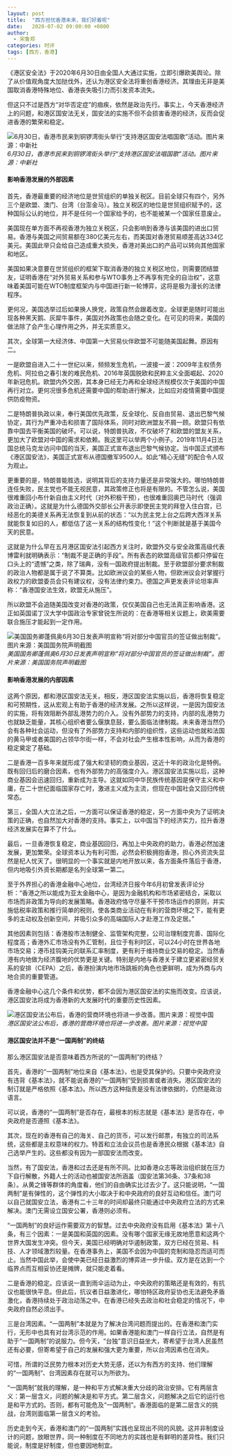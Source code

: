 ```yaml
---
layout: post
title:  "西方担忧香港未来，我们好着呢"
date:   2020-07-02 09:00:00 +0800
author: 
  - 宋鲁郑
categories: 时评
tags: [西方，香港]
---
```

《港区安全法》于2020年6月30日由全国人大通过实施，立即引爆欧美舆论。除了从价值观角度大加挞伐外，还认为港区安全法将重创香港经济。其理由无非是美国取消香港特殊地位、香港丧失吸引力而引发资本流失。

但这只不过是西方“对华否定症”的痼疾，依然是政治先行。事实上，今天香港经济上的问题，和港区国安法无关，国安法的实施不但不会损害香港的经济，反而会促进香港的繁荣和稳定。

![6月30日，香港市民来到铜锣湾街头举行“支持港区国安法唱国歌”活动。图片来源：中新社]({{site.url}}/assets/images/20200702074743722.jpg)  
*6月30日，香港市民来到铜锣湾街头举行“支持港区国安法唱国歌”活动。图片来源：中新社*

#### 影响香港发展的外部因素

首先，香港最重要的经济地位是世贸组织的单独关税区。目前全球只有四个，另外三个是欧盟、澳门、台湾（台澎金马）。独立关税区的地位是世贸组织赋予的，这种国际公认的地位，并不是任何一个国家给予的，也不能被某一个国家任意废止。

美国现在单方面不再视香港为独立关税区，只会影响到香港与该美国的进出口贸易。香港与美国之间贸易额在380亿美元左右，而美国对香港贸易顺差高达334亿美元。美国此举只会给自己造成重大损失，香港对美出口的产品可以转向其他国家和地区。

美国如果决意要在世贸组织的框架下取消香港的独立关税区地位，则需要团结盟友，证明香港在“对外贸易关系和参与WTO事务上不再享有完全的自治权”，这意味着美国可能在WTO制度框架内与中国进行新一轮博弈，这将是极为漫长的法律程序。

更何况，美国选举过后如果换人换党，政策自然会跟着改变。全球更是随时可能出现各种黑天鹅、灰犀牛事件，美国对外政策也会随之变化。在可见的将来，美国的做法除了会产生心理作用之外，并无实质意义。

其次，全球第一大经济体、中国第一大贸易伙伴欧盟不可能随美国起舞。原因有二。

一是欧盟自进入二十一世纪以来，频频发生危机，一波接一波：2009年主权债务危机、阿拉伯之春引发的难民危机、2016年英国脱欧和民粹主义全面崛起、2020年新冠危机。欧盟内外交困，其本身已经无力再和全球经济规模仅次于美国的中国再行对立。更何况很多危机还需要中国的帮助进行解决，比如应对疫情需要中国提供防疫物资。

二是特朗普执政以来，奉行美国优先政策，反全球化、反自由贸易、退出巴黎气候协定，其行为严重冲击和损害了国际体系，同时对欧洲盟友不屑一顾。欧盟只有依靠中国去平衡美国的破坏。可以说，特朗普执政，不仅破坏了和欧盟的盟友关系，更加大了欧盟对中国的需求和依赖。我这里可以举两个小例子。2019年11月4日法国总统马克龙访问中国的当天，美国正式宣布退出巴黎气候协定。当中国正式颁布《港区国安法》，美国正式宣布从德国撤军9500人。如此“精心无缝”的配合令人叹为观止。

更重要的是，特朗普能胜选，说明其背后的支持力量还是非常强大的。哪怕特朗普连任失败，民主党也不能无视民意，其政策修正也将是有限的。不管怎么说，美国很难重回小布什新自由主义时代（对外积极干预），也很难重回奥巴马时代（强调政治正确）。这就是为什么德国外交部长公开表示即使民主党的拜登入住白宫，已经恶化的美德关系再无法恢复到从前的状态：“以为民主党上台之后跨大西洋关系就能恢复如旧的人，都低估了这一关系的结构性变化！”这个判断就是基于美国今天的民意。

这就是为什么早在五月港区国安法引起西方关注时，欧盟外交与安全政策高级代表博雷利就明确表示：“制裁不是正确的手段”。所有表态的欧盟高级官员都只停留在口头上的“遗憾”之类，除了瑞典，没有一国政府提出制裁。至于欧盟部分要求制裁的政治人物都是属于说了不算类。比如欧洲议会的某些人物，但欧洲议会对掌握行政权力的欧盟委员会只有建议权，没有法律约束力。德国之声更发表评论坦率声称：“香港国安法生效，欧盟无从施压”。

所以欧盟不会追随美国改变对香港的政策，仅仅美国自己也无法真正影响香港。这正如英国诺丁汉大学中国政治专家曾锐生所说的：在香港等相关议题上，欧美需要联合施压才能起到一定作用。

![美国国务卿蓬佩奥6月30日发表声明宣称“将对部分中国官员的签证做出制裁”。图片来源：美国国务院声明截图]({{site.url}}/assets/images/20200702074935310.png)  
*美国国务卿蓬佩奥6月30日发表声明宣称“将对部分中国官员的签证做出制裁”。图片来源：美国国务院声明截图*

#### 影响香港发展的内部因素

这两个原因，都和港区国安法无关。相反，港区国安法实施以后，香港将恢复稳定和可预期性，这从宏观上有助于香港的经济发展。之所以这样说，一是因为国安法的实施，将有效阻断外部乱港势力的介入。没有外部势力的支持，内部的乱港势力也就缺乏能量，其核心组织者要么偃旗息鼓，要么面临法律制裁。未来香港当然仍会有各种社会运动，但没有了外部势力支持和内部的组织性，这些运动也就和法国的黄马甲或者美国的占领华尔街一样，不会对社会产生根本性影响，从而为香港的稳定奠定了基础。

二是香港一百多年来就形成了强大和坚韧的商业基因，这近十年的政治化是特例。既有回归后的磨合因素，也有外部势力的高强度介入。港区国安法实施以后，这种商业基因会迅速回归，重新成为主导。这就如同中华民族传统基因是保守主义和中庸，在二十世纪面临国家存亡时，激进主义成为主流，但现在中国社会又回归传统常态。

第三，全国人大立法之后，一方面可以保证香港的稳定，另一方面中央为了证明决策的正确，也自然加大对香港的支持。事实上，以中国当下的经济实力，拉升香港经济发展实在算不了什么。

最后，一旦香港恢复稳定，商业基因回归，再加上中央政府的助力，香港必然加速发展，更加繁荣。全球资本认为有利可图，必然会积极拥抱香港，担心外资流失显然是杞人忧天了。很明显的一个事实就是内地开放以来，各方面条件落后于香港，但内地吸引外资长期都是名列全球第一第二。

至于外界担心的香港金融中心地位，台湾经济日报今年6月初曾发表评论分析：“香港之所以能成为亚太金融中心，是因为金融机构和市场紧密结合，采取以市场而非政策为导向的发展策略。香港政府恪守尽量不干预市场运作的原则，并实施低税率政策和推行简单的税则，使各类商业活动在有利的营商环境之下，能有更多的主动权及创新空间，并吸引众多的高端国际人才赴港工作及定居。”

其他因素则包括：香港股市法制健全、监管架构完整，公司治理制度完善、国际化程度高；香港外汇市场没有外汇管制，且位于有利时区，可以24小时在世界各地市场交易；港币挂钩美元的联系汇率制度，更有利于维持商业交易的稳定。当然香港有内地做为经济腹地的优势更是关键。特别是内地与香港关于建立更紧密经贸关系的安排（CEPA）之后，香港扮演内地市场跳板的角色也更鲜明，成为外商与内地合资的重要管道。

香港金融中心这几个条件和优势，都不会因为港区国安法的实施而改变。应该说，港区国安法将成为香港新的大发展时代的重要历史性因素。

![港区国安法公布后，香港的营商环境也将进一步改善。图片来源：视觉中国]({{site.url}}/assets/images/20200702075159891.jpg)  
*港区国安法公布后，香港的营商环境也将进一步改善。图片来源：视觉中国*

#### 港区国安法并不是“一国两制”的终结

那么港区国安法是否意味着西方所说的“一国两制”的终结？

首先，香港的“一国两制”地位来自《基本法》，也是受其保护的。只要中央政府没有违背《基本法》，就不能说香港的“一国两制”受到损害或者消失。港区国安法的制订就是严格依照《基本法》。所以西方这种指责是没有法律依据的，仍然是政治语言。

可以说，香港的“一国两制”是否存在，最根本的标志就是《基本法》是否存在，中央政府是否遵照《基本法》。

其次，现在的香港有自己的海关、自己的货币，可以发行邮票，有独立的司法系统，这些都是主权意味的权力。特首和立法会议员也是香港民众根据《基本法》自己选举产生的。这些都没有因为一部国安法而改变。

当然，有了国安法，香港和过去还是有所不同。比如香港众志等政治组织就在压力下自行解散，外籍人士的活动也被国安法所涵盖（国安法第36条、37条和38条）。从黄之锋等群体的角度看，他们的自由确实比过去少了。这只能说明，“一国两制”是有弹性的，这个弹性的大小取决于和中央政府的良好互动和信任。澳门可以自己就国安立法，香港有二十三年的时间却最终只能通过中央政府立法的方式来解决。澳门无需设立国安公署，香港则必须有。

“一国两制”的良好运作需要双方的智慧。过去中央政府没有启用《基本法》第十八条，有三个因素：一是美国和英国的因素。没有哪个国家无缘无故地愿意和这两个世界大国发生冲突。但今天，美国已经明确对华遏制政策，双方已经在贸易、科技、人才领域激烈较量。在香港事务上，美国不会因为中国的克制和隐忍而适可而止。当然中国此举，会使中美已经日益激烈的博弈进一步升级。双方是在达到一个临界点而互相妥协还是摊牌，就只能走着看。

二是香港的稳定。应该说一直到雨伞运动为止，中央政府的策略还是有效的，有抗议也能很快平息。但此后，抗议者日益激进化，哪怕特区政府妥协也无法避免矛盾激化，香港持续处于政治动荡之中。在香港已经失去政治和社会稳定的情况下，中央政府自然必须出手。

三是台湾因素。“一国两制”本就是为了解决台湾问题而提出的。在香港和澳门实行，无形中也具有对台湾示范的作用。如果香港能和澳门一样自行立法，自然是有助于“一国两制”的说服力。但今天，“台独”意识日益坐大，寄希望于台湾人民虽然还有必要，但寄希望于自己的发展和强大更为重要，所以台湾因素也在消失。

可惜，所谓的泛民势力根本对历史大势无感，还以为有西方的支持、他们理解的“一国两制”、台湾因素存在就可以为所欲为。

“一国两制”就我的理解，是一种和平方式解决重大分歧的政治安排。它有两层含义：第一层含义，问题的解决是和平方式。第二层含义，问题解决之后它的运行也是和平方式的。否则，都有可能危及“一国两制”。香港面临的是第二层含义的挑战，台湾则面临第一层含义的考验。

历史走到今天，香港和澳门的“一国两制”实践也呈现出不同的风貌。这并非制度设计的问题，放眼世界，同一种制度在不同地方的实践也是有鲜明的差异性。我们只能说，制度是好制度，但也要因地制宜。